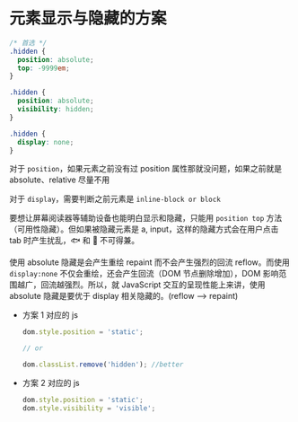 # 元素显示与隐藏的方案

```css
/* 首选 */
.hidden {
  position: absolute;
  top: -9999em;
}

.hidden {
  position: absolute;
  visibility: hidden;
}

.hidden {
  display: none;
}
```

对于 `position`，如果元素之前没有过 position 属性那就没问题，如果之前就是 absolute、relative 尽量不用

对于 `display`，需要判断之前元素是 `inline-block or block`

要想让屏幕阅读器等辅助设备也能明白显示和隐藏，只能用 `position top` 方法 （可用性隐藏）。但如果被隐藏元素是 a, input，这样的隐藏方式会在用户点击 tab 时产生扰乱，🐟 和 🐻 不可得兼。

使用 absolute 隐藏是会产生重绘 repaint 而不会产生强烈的回流 reflow。而使用 `display:none` 不仅会重绘，还会产生回流（DOM 节点删除增加），DOM 影响范围越广，回流越强烈。所以，就 JavaScript 交互的呈现性能上来讲，使用 absolute 隐藏是要优于 display 相关隐藏的。(reflow --> repaint)

* 方案 1 对应的 js

  ```javascript
  dom.style.position = 'static';

  // or

  dom.classList.remove('hidden'); //better
  ```

* 方案 2 对应的 js

  ```javascript
  dom.style.position = 'static';
  dom.style.visibility = 'visible';
  ```
